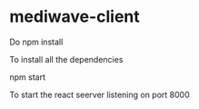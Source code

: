 # mediwave-client

Do npm install 

To install all the dependencies

npm start 

To start the react seerver listening on port 8000